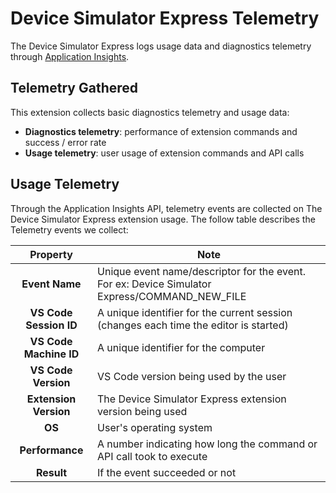 # Device Simulator Express Telemetry

The Device Simulator Express logs usage data and diagnostics telemetry through [Application Insights](https://azure.microsoft.com/en-us/services/monitor/).

## Telemetry Gathered

This extension collects basic diagnostics telemetry and usage data:

- **Diagnostics telemetry**: performance of extension commands and success / error rate
- **Usage telemetry**: user usage of extension commands and API calls

## Usage Telemetry

Through the Application Insights API, telemetry events are collected on The Device Simulator Express extension usage. The follow table describes the Telemetry events we collect:

|      **Property**      | **Note**                                                                                      |
| :--------------------: | --------------------------------------------------------------------------------------------- |
|     **Event Name**     | Unique event name/descriptor for the event. For ex: Device Simulator Express/COMMAND_NEW_FILE |
| **VS Code Session ID** | A unique identifier for the current session (changes each time the editor is started)         |
| **VS Code Machine ID** | A unique identifier for the computer                                                          |
|  **VS Code Version**   | VS Code version being used by the user                                                        |
| **Extension Version**  | The Device Simulator Express extension version being used                                     |
|         **OS**         | User's operating system                                                                       |
|    **Performance**     | A number indicating how long the command or API call took to execute                          |
|       **Result**       | If the event succeeded or not                                                                 |
